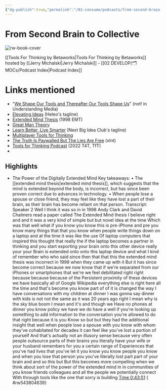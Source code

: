 ```yaml
---
{"dg-publish":true,"permalink":"/01-consume/podcasts/from-second-brain-to-collective/","title":"From Second Brain to Collective","tags":["podcasts"]}
---
```


# From Second Brain to Collective

![rw-book-cover](https://images.weserv.nl/?url=https%3A%2F%2Fd3t3ozftmdmh3i.cloudfront.net%2Fproduction%2Fpodcast_uploaded_nologo%2F31786786%2F31786786-1664910238499-e92ae0ae1fbb7.jpg&w=300&h=300)

[[Tools For Thinking by Betaworks\|Tools For Thinking by Betaworks]] hosted by [[Jerry Michalski\|Jerry Michalski]] - [[02 DEVELOP/🗂️ MOCs/Podcast Index\|Podcast Index]]

# Links mentioned

- "[We Shape Our Tools and Thereafter Our Tools Shape Us](http://mcluhangalaxy.wordpress.com/2013/04/01/we-shape-our-tools-and-thereafter-our-tools-shape-us/)" (not! in Understanding Media)
- [Elevating Ideas](https://bra.in/9q5o6V) (Heleo's tagline)
- [Extended Mind Thesis](https://en.wikipedia.org/wiki/Extended_mind_thesis) (1998 EMT)
- [Great Man Theory](http://en.wikipedia.org/wiki/Great_Man_Theory)
- [Learn Better, Live Smarter](https://bra.in/5pKKbr) (Next Big Idea Club's tagline)
- [Multiplayer Tools for Thinking](https://bra.in/8p63zP)
- [The Truth Is Paywalled But The Lies Are Free](https://www.currentaffairs.org/2020/08/the-truth-is-paywalled-but-the-lies-are-free/) (xlnt)
- [Tools for Thinking Podcast](https://bra.in/2vGNna) (2022 T4T, TfT)
- 
## Highlights
- The Power of the Digitally Extended Mind
  Key takeaways:
  • The [[extended mind thesis\|extended mind thesis]], which suggests that the mind is extended beyond the body, is incorrect, but has since been proven correct due to advances in technology.
  • When people lose a spouse or close friend, they may feel like they have lost a part of their brain, as their brain has become reliant on that person.
  Transcript:
  Speaker 2
  Well I think it was so in in 1998 Andy Clark and David Chalmers read a paper called The Extended Mind thesis I believe right and and it was a very kind of simple but but novel idea at the time Which was that well what if you know you know this is pre-iPhone and pre you know many things that that you know when people write things down on a laptop and at the time it was like the use Of laptop computers that inspired this thought that really the if the laptop becomes a partner in thinking and you start exporting your brain onto this other device really your your Brain is extended onto onto this laptop device and what I kind of remember who who said since then that that this the extended mind thesis was incorrect in 1998 when they came up with it But it has since become correct because we now know that if we're separated from our iPhones or smartphones that we're we feel debilitated right right because because because of the Persistent proximity of these devices we have basically all of Google Wikipedia everything else is right here all the time and that's become you know part of of it is changed the way I have conversations with my children at dinner I was gonna say dinner with kids is not not the same as it was 20 years ago right I mean why is the sky blue boom I mean and it's and though we Have no phones at dinner you know policy we have we do have a well if you're looking up something to add information to the conversation you're allowed to do that right because it is you Know so but but they had the additional insight that well when people lose a spouse with you know with whom they've cohabitated for decades it can feel like you've lost a portion of yourself And that's actually not an illusory sense because very often people outsource parts of their brains you literally have your wife or your husband remembers for you a certain range of Experiences that you've had lives that you've let it you know you know people you know and when you lose that person you you've literally lost part part of your brain and and so this but But this becomes more compelling when we think about sort of the power of the extended mind in in communities of you know friends colleagues and all the people we potentially connect With through tools like the one that sorry is building [Time 0:43:51](https://readwise.io/open/543804639)
{ #rw543804639}


